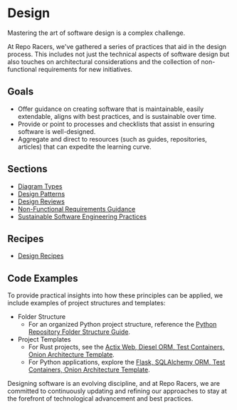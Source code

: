 # Design

Mastering the art of software design is a complex challenge.

At Repo Racers, we've gathered a series of practices that aid in the design process. This includes not just the technical aspects of software design but also touches on architectural considerations and the collection of non-functional requirements for new initiatives.

## Goals

- Offer guidance on creating software that is maintainable, easily extendable, aligns with best practices, and is sustainable over time.
- Provide or point to processes and checklists that assist in ensuring software is well-designed.
- Aggregate and direct to resources (such as guides, repositories, articles) that can expedite the learning curve.

## Sections

- [Diagram Types](diagram_types/diagram_types.md)
- [Design Patterns](design_patterns/design_patterns.md)
- [Design Reviews](design_reviews/design_reviews.md)
- [Non-Functional Requirements Guidance](design_patterns/non_functional_requirements_capture_guide.md)
- [Sustainable Software Engineering Practices](sustainability/readme.md)

## Recipes

- [Design Recipes](design_reviews/recipes/recipes.md)

## Code Examples

To provide practical insights into how these principles can be applied, we include examples of project structures and templates:

- Folder Structure
  - For an organized Python project structure, reference the [Python Repository Folder Structure Guide](https://github.com/microsoft/cookiecutter_template_for_python).
- Project Templates
  - For Rust projects, see the [Actix Web, Diesel ORM, Test Containers, Onion Architecture Template](https://github.com/microsoft/cookiecutter-rust-actix-clean-architecture).
  - For Python applications, explore the [Flask, SQLAlchemy ORM, Test Containers, Onion Architecture Template](https://github.com/microsoft/cookiecutter-python-flask-clean-architecture).

Designing software is an evolving discipline, and at Repo Racers, we are committed to continuously updating and refining our approaches to stay at the forefront of technological advancement and best practices.
